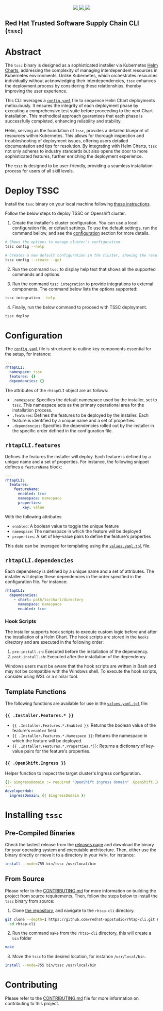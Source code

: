 <p align="center">
    <a alt="Project quality report" href="https://goreportcard.com/report/github.com/redhat-appstudio/rhtap-cli">
        <img src="https://goreportcard.com/badge/github.com/redhat-appstudio/rhtap-cli">
    </a>
    <a alt="Release workflow status" href="https://github.com/redhat-appstudio/rhtap-cli/actions">
        <img src="https://github.com/redhat-appstudio/rhtap-cli/actions/workflows/release.yaml/badge.svg">
    </a>
    <a alt="Latest project release" href="https://github.com/redhat-appstudio/rhtap-cli/releases/latest">
        <img src="https://img.shields.io/github/v/release/redhat-appstudio/rhtap-cli">
    </a>
</p>

Red Hat Trusted Software Supply Chain CLI (`tssc`)
------------------------------------------------------------

# Abstract

The `tssc` binary is designed as a sophisticated installer via Kubernetes [Helm Charts][helm], addressing the complexity of managing interdependent resources in Kubernetes environments. Unlike Kubernetes, which orchestrates resources individually without acknowledging their interdependencies, `tssc` enhances the deployment process by considering these relationships, thereby improving the user experience.

This CLI leverages a [`config.yaml`](installer/config.yaml) file to sequence Helm Chart deployments meticulously. It ensures the integrity of each deployment phase by executing a comprehensive test suite before proceeding to the next Chart installation. This methodical approach guarantees that each phase is successfully completed, enhancing reliability and stability.

Helm, serving as the foundation of `tssc`, provides a detailed blueprint of resources within Kubernetes. This allows for thorough inspection and troubleshooting of deployment issues, offering users detailed documentation and tips for resolution. By integrating with Helm Charts, `tssc` not only adheres to industry standards but also opens the door to more sophisticated features, further enriching the deployment experience.

The `tssc` is designed to be user-friendly, providing a seamless installation process for users of all skill levels. 

# Deploy TSSC

Install the `tssc` binary on your local machine following [these instructions](#installing-tssc).

Follow the below steps to deploy TSSC on Openshift cluster. 

1. Create the installer's cluster configuration. You can use a local configuration file, or default settings. To use the default settings, run the command bellow, and see the [configuration](#configuration) section for more details.

```bash
# Shows the options to manage cluster's configuration.
tssc config --help

# Creates a new default configuration in the cluster, showing the result.
tssc config --create --get
```

2. Run the command `tssc` to display help text that shows all the supported commands and options. 

3. Run the command `tssc integration` to provide integrations to external components. The command below lists the options supported: 
  
```bash
tssc integration --help
```
  
4. Finally, run the below command to proceed with TSSC deployment. 

```bash
tssc deploy
```

# Configuration

The [`config.yaml`](installer/config.yaml) file is structured to outline key components essential for the setup, for instance:

```yaml
---
rhtapCLI:
  namespace: tssc
  features: {}
  dependencies: {}
```

The attributes of the `rhtapCLI` object are as follows:

- `.namespace`: Specifies the default namespace used by the installer, set to `tssc`. This namespace acts as the primary operational area for the installation process.
- `.features`: Defines the features to be deployed by the installer. Each feature is identified by a unique name and a set of properties.
- `.dependencies`: Specifies the dependencies rolled out by the installer in the specific order defined in the configuration file.

## `rhtapCLI.features`

Defines the features the installer will deploy. Each feature is defined by a unique name and a set of properties. For instance, the following snippet defines a `featureName` block:

```yaml
---
rhtapCLI:
  features:
    featureName:
      enabled: true
      namespace: namespace
      properties:
        key: value
```

With the following attributes:
- `enabled`: A boolean value to toggle the unique feature
- `namespace`: The namespace in which the feature will be deployed
- `properties`: A set of key-value pairs to define the feature's properties

This data can be leveraged for templating using the [`values.yaml.tpl`](#template-functions) file.

## `rhtapCLI.dependencies`

Each dependency is defined by a unique name and a set of attributes. The installer will deploy these dependencies in the order specified in the configuration file. For instance:

```yaml
rhtapCLI:
  dependencies:
    - chart: path/to/chart/directory 
      namespace: namespace
      enabled: true
```

### Hook Scripts

The installer supports hook scripts to execute custom logic before and after the installation of a Helm Chart. The hook scripts are stored in the `hooks` directory and are executed in the following order:

1. `pre-install.sh`: Executed before the installation of the dependency.
2. `post-install.sh`: Executed after the installation of the dependency.

Windows users must be aware that the hook scripts are written in Bash and may not be compatible with the Windows shell. To execute the hook scripts, consider using WSL or a similar tool.

## Template Functions

The following functions are available for use in the [`values.yaml.tpl`](./installer/charts/values.yaml.tpl) file:

### `{{ .Installer.Features.* }}`

- `{{ .Installer.Features.*.Enabled }}`: Returns the boolean value of the feature's `enabled` field.
- `{{ .Installer.Features.*.Namespace }}`: Returns the namespace in which the feature will be deployed.
- `{{ .Installer.Features.*.Properties.*}}`: Returns a dictionary of key-value pairs for the feature's properties.

### `{{ .OpenShift.Ingress }}`

Helper function to inspect the target cluster's Ingress configuration.

```yaml
{{- $ingressDomain := required "OpenShift ingress domain" .OpenShift.Ingress.Domain -}}
---
developerHub:
  ingressDomain: {{ $ingressDomain }}
```

# Installing `tssc`

## Pre-Compiled Binaries

Check the lastest release from the [releases page][releases] and download the binary for your operating system and executable architecture. Then, either use the binary directly or move it to a directory in your `PATH`, for instance:

```bash
install --mode=755 bin/tssc /usr/local/bin
```

## From Source

Please refer to the [CONTRIBUTING.md](CONTRIBUTING.md) for more information on building the project from source requirements. Then, follow the steps below to install the `tssc` binary from source:

1. Clone [the repository][rhtapCLI], and navigate to the `rhtap-cli` directory.

```bash
git clone --depth=1 https://github.com/redhat-appstudio/rhtap-cli.git && \
  cd rhtap-cli
```

2. Run the command `make` from the `rhtap-cli` directory, this will create a `bin` folder

```bash
make
```

3. Move the `tssc` to the desired location, for instance `/usr/local/bin`.

```bash
install --mode=755 bin/tssc /usr/local/bin
```

# Contributing

Please refer to the [CONTRIBUTING.md](CONTRIBUTING.md) file for more information on contributing to this project.
 
[helm]: https://helm.sh/
[releases]: https://github.com/redhat-appstudio/rhtap-cli/releases
[rhtapCLI]: https://github.com/redhat-appstudio/rhtap-cli

